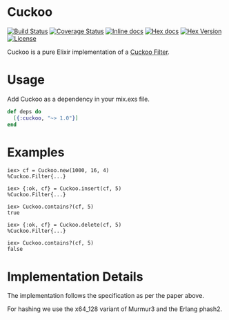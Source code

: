 Cuckoo
======

[![Build Status](https://img.shields.io/travis/gmcabrita/cuckoo.svg?style=flat)](https://travis-ci.org/gmcabrita/cuckoo)
[![Coverage Status](https://img.shields.io/coveralls/gmcabrita/cuckoo.svg?style=flat)](https://coveralls.io/r/gmcabrita/cuckoo?branch=master)
[![Inline docs](http://inch-ci.org/github/gmcabrita/cuckoo.svg?branch=master)](http://inch-ci.org/github/gmcabrita/cuckoo)
[![Hex docs](http://img.shields.io/badge/hex.pm-docs-green.svg?style=flat)](https://hexdocs.pm/cuckoo)
[![Hex Version](http://img.shields.io/hexpm/v/cuckoo.svg?style=flat)](https://hex.pm/packages/cuckoo)
[![License](http://img.shields.io/hexpm/l/cuckoo.svg?style=flat)](https://github.com/gmcabrita/cuckoo/blob/master/LICENSE)

Cuckoo is a pure Elixir implementation of a [Cuckoo Filter](https://www.cs.cmu.edu/~dga/papers/cuckoo-conext2014.pdf).

# Usage

Add Cuckoo as a dependency in your mix.exs file.

```elixir
def deps do
  [{:cuckoo, "~> 1.0"}]
end
```

# Examples

```iex
iex> cf = Cuckoo.new(1000, 16, 4)
%Cuckoo.Filter{...}

iex> {:ok, cf} = Cuckoo.insert(cf, 5)
%Cuckoo.Filter{...}

iex> Cuckoo.contains?(cf, 5)
true

iex> {:ok, cf} = Cuckoo.delete(cf, 5)
%Cuckoo.Filter{...}

iex> Cuckoo.contains?(cf, 5)
false
```

# Implementation Details

The implementation follows the specification as per the paper above.

For hashing we use the x64_128 variant of Murmur3 and the Erlang phash2.
